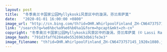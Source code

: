```yaml
---
layout: post
title:  "冬季奥兰卡国家公园Myllykoski风景区中的漩涡，芬兰库萨莫"
date:   "2020-01-01 16:00:00 +0800"
image_url: "http://cn.bing.com/th?id=OHR.WhirlpoolFinland_ZH-CN6473757145_1920x1080.jpg&rf=LaDigue_1920x1080.jpg&pid=hp"
link: "/search?q=%e6%bc%a9%e6%b6%a1&form=hpcapt&mkt=zh-cn"
copyright: "冬季奥兰卡国家公园Myllykoski风景区中的漩涡，芬兰库萨莫 (© Lassi Rautiainen/Minden Pictures)"
image_hash: "791d3faff6284a0e5526963db61fe3e3"
image_filename: "th?id=OHR.WhirlpoolFinland_ZH-CN6473757145_1920x1080.jpg&rf=LaDigue_1920x1080.jpg&pid=hp"
---
```

